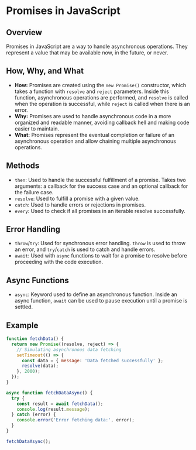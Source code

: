 # Promises in JavaScript

## Overview

Promises in JavaScript are a way to handle asynchronous operations. They represent a value that may be available now, in the future, or never.

## How, Why, and What

- **How:** Promises are created using the `new Promise()` constructor, which takes a function with `resolve` and `reject` parameters. Inside this function, asynchronous operations are performed, and `resolve` is called when the operation is successful, while `reject` is called when there is an error.
- **Why:** Promises are used to handle asynchronous code in a more organized and readable manner, avoiding callback hell and making code easier to maintain.
- **What:** Promises represent the eventual completion or failure of an asynchronous operation and allow chaining multiple asynchronous operations.

## Methods

- `then`: Used to handle the successful fulfillment of a promise. Takes two arguments: a callback for the success case and an optional callback for the failure case.
- `resolve`: Used to fulfill a promise with a given value.
- `catch`: Used to handle errors or rejections in promises.
- `every`: Used to check if all promises in an iterable resolve successfully.

## Error Handling

- `throw`/`try`: Used for synchronous error handling. `throw` is used to throw an error, and `try`/`catch` is used to catch and handle errors.
- `await`: Used with `async` functions to wait for a promise to resolve before proceeding with the code execution.

## Async Functions

- `async`: Keyword used to define an asynchronous function. Inside an async function, `await` can be used to pause execution until a promise is settled.

## Example

```javascript
function fetchData() {
  return new Promise((resolve, reject) => {
    // Simulating asynchronous data fetching
    setTimeout(() => {
      const data = { message: 'Data fetched successfully' };
      resolve(data);
    }, 2000);
  });
}

async function fetchDataAsync() {
  try {
    const result = await fetchData();
    console.log(result.message);
  } catch (error) {
    console.error('Error fetching data:', error);
  }
}

fetchDataAsync();
